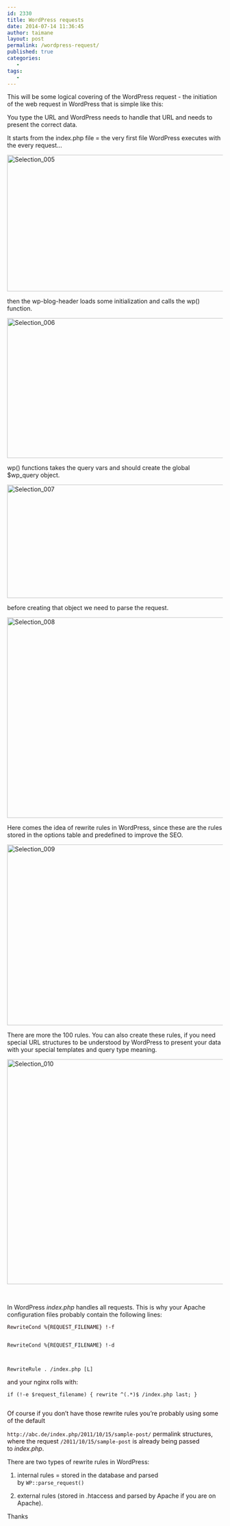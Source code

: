 ```yaml
---
id: 2330
title: WordPress requests
date: 2014-07-14 11:36:45
author: taimane
layout: post
permalink: /wordpress-request/
published: true
categories:
   -
tags:
   -
---
```

This will be some logical covering of the WordPress request - the initiation of the web request in WordPress that is simple like this:

You type the URL and WordPress needs to handle that URL and needs to present the correct data.

It starts from the index.php file = the very first file WordPress executes with the every request...

<a href="https://programming-review.com/wp-content/uploads/2014/07/Selection_0051.png"><img class="alignnone size-full wp-image-2333" src="https://programming-review.com/wp-content/uploads/2014/07/Selection_0051.png" alt="Selection_005" width="693" height="318" /></a>

then the wp-blog-header loads some initialization and calls the wp() function.

<a href="https://programming-review.com/wp-content/uploads/2014/07/Selection_006.png"><img class="alignnone size-full wp-image-2334" src="https://programming-review.com/wp-content/uploads/2014/07/Selection_006.png" alt="Selection_006" width="610" height="326" /></a>

wp() functions takes the query vars and should create the global $wp_query object.

<a href="https://programming-review.com/wp-content/uploads/2014/07/Selection_007.png"><img class="alignnone size-full wp-image-2335" src="https://programming-review.com/wp-content/uploads/2014/07/Selection_007.png" alt="Selection_007" width="638" height="264" /></a>

before creating that object we need to parse the request.

<a href="https://programming-review.com/wp-content/uploads/2014/07/Selection_008.png"><img class="alignnone size-full wp-image-2336" src="https://programming-review.com/wp-content/uploads/2014/07/Selection_008.png" alt="Selection_008" width="789" height="467" /></a>

Here comes the idea of rewrite rules in WordPress, since these are the rules stored in the options table and predefined to improve the SEO.

<a href="https://programming-review.com/wp-content/uploads/2014/07/Selection_009.png"><img class="alignnone size-full wp-image-2337" src="https://programming-review.com/wp-content/uploads/2014/07/Selection_009.png" alt="Selection_009" width="703" height="421" /></a>

There are more the 100 rules. You can also create these rules, if you need special URL structures to be understood by WordPress to present your data with your special templates and query type meaning.

<a href="https://programming-review.com/wp-content/uploads/2014/07/Selection_010.png"><img class="alignnone size-full wp-image-2338" src="https://programming-review.com/wp-content/uploads/2014/07/Selection_010.png" alt="Selection_010" width="1067" height="524" /></a>

&nbsp;

In WordPress <em>index.php</em> handles all requests. This is why your Apache configuration files probably contain the following lines:
<p style="color: #1f0d0d;"><code>RewriteCond %{REQUEST_FILENAME} !-f
RewriteCond %{REQUEST_FILENAME} !-d
RewriteRule . /index.php [L]</code></p>
<p style="color: #1f0d0d;">and your nginx rolls with:</p>
<code>if (!-e $request_filename) { rewrite ^(.*)$ /index.php last; }  </code>
<p style="color: #1f0d0d;">Of course if you don’t have those rewrite rules you’re probably using some of the default</p>
<p style="color: #1f0d0d;"><code>http://abc.de/index.php/2011/10/15/sample-post/</code> permalink structures, where the request <code>/2011/10/15/sample-post</code> is already being passed to <em>index.php</em>.</p>
There are two types of rewrite rules in WordPress:

1. internal rules = stored in the database and parsed by <code>WP::parse_request()</code>

2. external rules (stored in .htaccess and parsed by Apache if you are on Apache).

Thanks  

